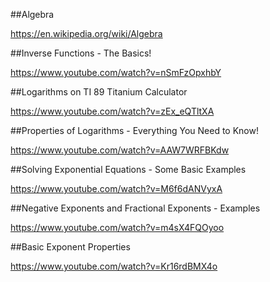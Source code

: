 ##Algebra

https://en.wikipedia.org/wiki/Algebra

##Inverse Functions - The Basics!

https://www.youtube.com/watch?v=nSmFzOpxhbY

##Logarithms on TI 89 Titanium Calculator

https://www.youtube.com/watch?v=zEx_eQTltXA

##Properties of Logarithms - Everything You Need to Know!

https://www.youtube.com/watch?v=AAW7WRFBKdw

##Solving Exponential Equations - Some Basic Examples

https://www.youtube.com/watch?v=M6f6dANVyxA

##Negative Exponents and Fractional Exponents - Examples

https://www.youtube.com/watch?v=m4sX4FQOyoo

##Basic Exponent Properties

https://www.youtube.com/watch?v=Kr16rdBMX4o

















